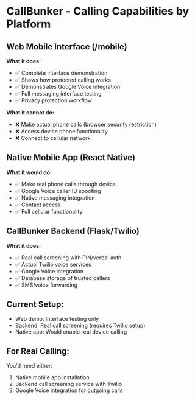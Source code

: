 # CallBunker - Calling Capabilities by Platform

## Web Mobile Interface (/mobile)
**What it does:**
- ✅ Complete interface demonstration
- ✅ Shows how protected calling works
- ✅ Demonstrates Google Voice integration
- ✅ Full messaging interface testing
- ✅ Privacy protection workflow

**What it cannot do:**
- ❌ Make actual phone calls (browser security restriction)
- ❌ Access device phone functionality
- ❌ Connect to cellular network

## Native Mobile App (React Native)
**What it would do:**
- ✅ Make real phone calls through device
- ✅ Google Voice caller ID spoofing
- ✅ Native messaging integration
- ✅ Contact access
- ✅ Full cellular functionality

## CallBunker Backend (Flask/Twilio)
**What it does:**
- ✅ Real call screening with PIN/verbal auth
- ✅ Actual Twilio voice services
- ✅ Google Voice integration
- ✅ Database storage of trusted callers
- ✅ SMS/voice forwarding

## Current Setup:
- Web demo: Interface testing only
- Backend: Real call screening (requires Twilio setup)
- Native app: Would enable real device calling

## For Real Calling:
You'd need either:
1. Native mobile app installation
2. Backend call screening service with Twilio
3. Google Voice integration for outgoing calls